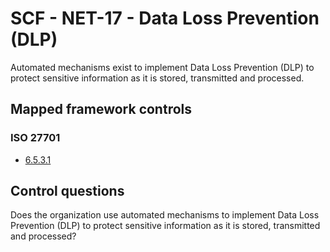 # SCF - NET-17 - Data Loss Prevention (DLP)
Automated mechanisms exist to implement Data Loss Prevention (DLP) to protect sensitive information as it is stored, transmitted and processed.
## Mapped framework controls
### ISO 27701
- [6.5.3.1](../iso27701/6531.md)
  
## Control questions
Does the organization use automated mechanisms to implement Data Loss Prevention (DLP) to protect sensitive information as it is stored, transmitted and processed?
  